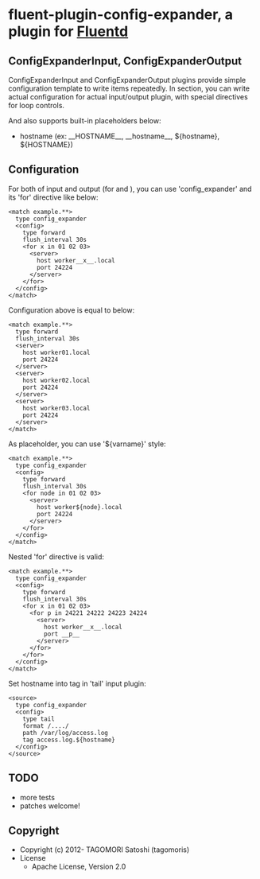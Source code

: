 # fluent-plugin-config-expander, a plugin for [Fluentd](http://fluentd.org)

## ConfigExpanderInput, ConfigExpanderOutput

ConfigExpanderInput and ConfigExpanderOutput plugins provide simple configuration template to write items repeatedly.
In <config> section, you can write actual configuration for actual input/output plugin, with special directives for loop controls.

And also supports built-in placeholders below:
 * hostname (ex: \_\_HOSTNAME\_\_, \_\_hostname\_\_, ${hostname}, ${HOSTNAME})

## Configuration

For both of input and output (for <source> and <match>), you can use 'config_expander' and its 'for' directive like below:

    <match example.**>
      type config_expander
      <config>
        type forward
        flush_interval 30s
        <for x in 01 02 03>
          <server>
            host worker__x__.local
            port 24224
          </server>
        </for>
      </config>
    </match>

Configuration above is equal to below:

    <match example.**>
      type forward
      flush_interval 30s
      <server>
        host worker01.local
        port 24224
      </server>
      <server>
        host worker02.local
        port 24224
      </server>
      <server>
        host worker03.local
        port 24224
      </server>
    </match>

As placeholder, you can use '${varname}' style:

    <match example.**>
      type config_expander
      <config>
        type forward
        flush_interval 30s
        <for node in 01 02 03>
          <server>
            host worker${node}.local
            port 24224
          </server>
        </for>
      </config>
    </match>

Nested 'for' directive is valid:

    <match example.**>
      type config_expander
      <config>
        type forward
        flush_interval 30s
        <for x in 01 02 03>
          <for p in 24221 24222 24223 24224
            <server>
              host worker__x__.local
              port __p__
            </server>
          </for>
        </for>
      </config>
    </match>

Set hostname into tag in 'tail' input plugin:

    <source>
      type config_expander
      <config>
        type tail
        format /..../
        path /var/log/access.log
        tag access.log.${hostname}
      </config>
    </source>

## TODO

* more tests
* patches welcome!

## Copyright

* Copyright (c) 2012- TAGOMORI Satoshi (tagomoris)
* License
  * Apache License, Version 2.0

